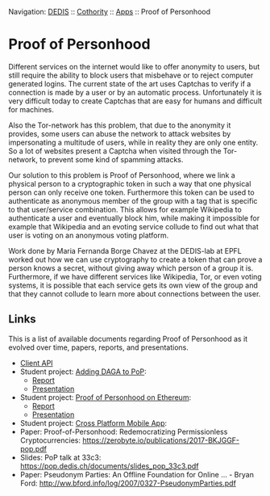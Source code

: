 Navigation: [DEDIS](https://github.com/dedis/doc/README.md) ::
[Cothority](../README.md) ::
[Apps](../doc/Apps.md) ::
Proof of Personhood

# Proof of Personhood

Different services on the internet would like to offer anonymity to users, but
still require the ability to block users that misbehave or to reject computer
generated logins. The current state of the art uses Captchas to verify if a
connection is made by a user or by an automatic process. Unfortunately it is
very difficult today to create Captchas that are easy for humans and difficult
for machines.

Also the Tor-network has this problem, that due to the anonymity it provides,
some users can abuse the network to attack websites by impersonating a multitude
of users, while in reality they are only one entity. So a lot of websites
present a Captcha when visited through the Tor-network, to prevent some kind of
spamming attacks.

Our solution to this problem is Proof of Personhood, where we link a physical
person to a cryptographic token in such a way that one physical person can only
receive one token. Furthermore this token can be used to authenticate as
anonymous member of the group with a tag that is specific to that user/service
combination. This allows for example Wikipedia to authenticate a user and eventually
block him, while making it impossible for example that Wikipedia and an evoting
service collude to find out what that user is voting on an anonymous voting
platform.

Work done by Maria Fernanda Borge Chavez at the DEDIS-lab at EPFL worked out how
we can use cryptography to create a token that can prove a person knows a
secret, without giving away which person of a group it is. Furthermore, if we
have different services like Wikipedia, Tor, or even voting systems, it is
possible that each service gets its own view of the group and that they cannot
collude to learn more about connections between the user.

## Links

This is a list of available documents regarding Proof of Personhood as it evolved
over time, papers, reports, and presentations.

- [Client API](service/README.md)
- Student project: [Adding DAGA to PoP](https://github.com/dedis/student_17/daga_pop):
  - [Report](https://docs.google.com/viewer?url=https://github.com/dedis/student_17/raw/master/pop_ethereum/report_pop_ethereum.pdf)
  - [Presentation](https://docs.google.com/viewer?url=https://github.com/dedis/student_17/raw/master/pop_ethereum/presentation_pop_ethereum.pdf)
- Student project: [Proof of Personhood on Ethereum](https://github.com/dedis/student_17/pop_ethereum):
  - [Report](https://docs.google.com/viewer?url=https://github.com/dedis/student_17/raw/master/pop_ethereum/report_pop_ethereum.pdf)
  - [Presentation](https://docs.google.com/viewer?url=https://github.com/dedis/student_17/raw/master/pop_ethereum/presentation_pop_ethereum.pdf)
- Student project: [Cross Platform Mobile App](https://github.com/dedis/student_17/cpmac):
- Paper: Proof-of-Personhood: Redemocratizing Permissionless Cryptocurrencies: https://zerobyte.io/publications/2017-BKJGGF-pop.pdf
- Slides: PoP talk at 33c3: https://pop.dedis.ch/documents/slides_pop_33c3.pdf
- Paper: Pseudonym Parties: An Offline Foundation for Online ... - Bryan Ford: http://ww.bford.info/log/2007/0327-PseudonymParties.pdf
